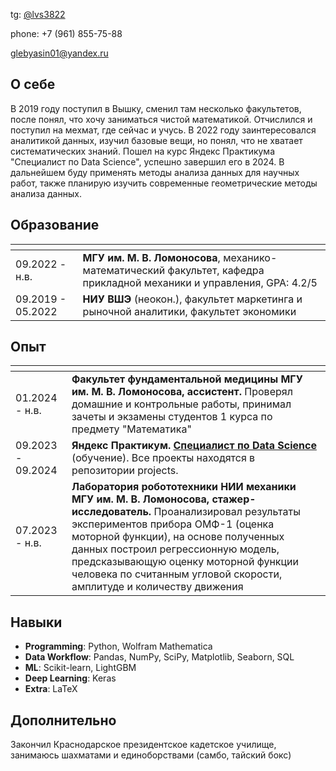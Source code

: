 
tg: [@lvs3822](<https://t.me/lvs3822>)

phone: +7 (961) 855-75-88

glebyasin01@yandex.ru

## О себе
В 2019 году поступил в Вышку, сменил там несколько факультетов, после понял, что хочу заниматься чистой математикой. Отчислился и поступил на мехмат, где сейчас и учусь. В 2022 году заинтересовался аналитикой данных,
изучил базовые вещи, но понял, что не хватает систематических знаний. Пошел на курс Яндекс Практикума "Специалист по Data Science", успешно завершил его в 2024. В дальнейшем буду применять методы анализа данных для научных
работ, также планирую изучить современные геометрические методы анализа данных.

## Образование

| <!-- -->          | <!-- -->           |
| ----------------- | ------------------ |
| 09.2022 - н.в.    | **МГУ им. М. В. Ломоносова**, механико-математический факультет, кафедра прикладной механики и управления, GPA: 4.2/5 |
| 09.2019 - 05.2022 | **НИУ ВШЭ** (неокон.), факультет маркетинга и рыночной аналитики, факультет экономики |

## Опыт

| <!-- -->          | <!-- --> |
| ----------------- | -------- |
| 01.2024 - н.в.    | **Факультет фундаментальной медицины МГУ им. М. В. Ломоносова, ассистент.** Проверял домашние и контрольные работы, принимал зачеты и экзамены студентов 1 курса по предмету "Математика" |
| 09.2023 - 09.2024 | **Яндекс Практикум. [Специалист по Data Science](<https://disk.yandex.ru/i/eGTcqHtqsmr9AA>)** (обучение). Все проекты находятся в репозитории projects.
| 07.2023 - н.в.    | **Лаборатория робототехники НИИ механики МГУ им. М. В. Ломоносова, стажер-исследователь.** Проанализировал результаты экспериментов прибора ОМФ-1 (оценка моторной функции), на основе полученных данных построил регрессионную модель, предсказывающую оценку моторной функции человека по считанным угловой скорости, амплитуде и количеству движения |

## Навыки
- **Programming**: Python, Wolfram Mathematica
- **Data Workflow**: Pandas, NumPy, SciPy, Matplotlib, Seaborn, SQL
- **ML**: Scikit-learn, LightGBM
- **Deep Learning**: Keras
- **Extra**: LaTeX

## Дополнительно
Закончил Краснодарское президентское кадетское училище, занимаюсь шахматами и единоборствами (самбо, тайский бокс)
